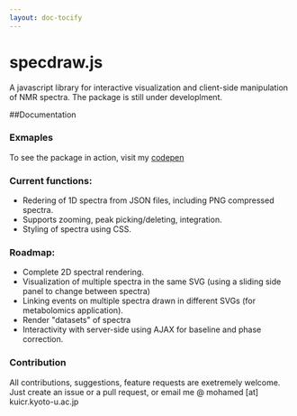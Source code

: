 ```yaml
---
layout: doc-tocify
---
```


# specdraw.js
A javascript library for interactive visualization and client-side manipulation of NMR spectra. The package is still under developlment.

##Documentation

### Exmaples
To see the package in action, visit my [codepen](http://codepen.io/collection/ngYkmJ)

### Current functions:
* Redering of 1D spectra from JSON files, including PNG compressed spectra.
* Supports zooming, peak picking/deleting, integration.
* Styling of spectra using CSS.

### Roadmap:
* Complete 2D spectral rendering.
* Visualization of multiple spectra in the same SVG (using a sliding side panel to change between spectra)
* Linking events on multiple spectra drawn in different SVGs (for metabolomics application).
* Render "datasets" of spectra
* Interactivity with server-side using AJAX for baseline and phase correction.

### Contribution
All contributions, suggestions, feature requests are exetremely welcome. Just create an issue or a pull request, or email me @ mohamed [at] kuicr.kyoto-u.ac.jp
 
